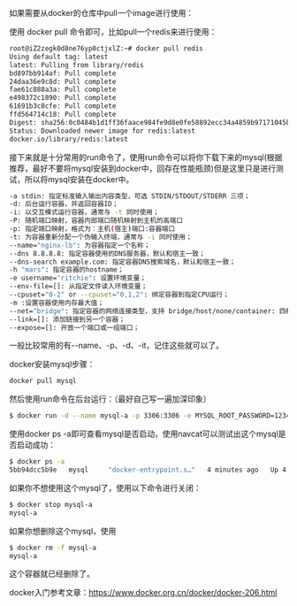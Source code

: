 如果需要从docker的仓库中pull一个image进行使用：

使用 docker pull 命令即可，比如pull一个redis来进行使用：

```sh
root@iZ2zegk0d8ne76yp0ctjxlZ:~# docker pull redis
Using default tag: latest
latest: Pulling from library/redis
bd897bb914af: Pull complete 
24daa36e9c8d: Pull complete 
fae61c888a3a: Pull complete 
e498372c1890: Pull complete 
61691b3c8cfe: Pull complete 
ffd564714c18: Pull complete 
Digest: sha256:0c0484b1d1ff36faace984fe9d8e0fe58892ecc34a4859b97171045b9cd343e1
Status: Downloaded newer image for redis:latest
docker.io/library/redis:latest
```



 接下来就是十分常用的run命令了，使用run命令可以将你下载下来的mysql(根据推荐，最好不要将mysql安装到docker中，回存在性能瓶颈)但是这里只是进行测试，所以将mysql安装在docker中。

```sh
-a stdin: 指定标准输入输出内容类型，可选 STDIN/STDOUT/STDERR 三项；
-d: 后台运行容器，并返回容器ID；
-i: 以交互模式运行容器，通常与 -t 同时使用；
-P: 随机端口映射，容器内部端口随机映射到主机的高端口
-p: 指定端口映射，格式为：主机(宿主)端口:容器端口
-t: 为容器重新分配一个伪输入终端，通常与 -i 同时使用；
--name="nginx-lb": 为容器指定一个名称；
--dns 8.8.8.8: 指定容器使用的DNS服务器，默认和宿主一致；
--dns-search example.com: 指定容器DNS搜索域名，默认和宿主一致；
-h "mars": 指定容器的hostname；
-e username="ritchie": 设置环境变量；
--env-file=[]: 从指定文件读入环境变量；
--cpuset="0-2" or --cpuset="0,1,2": 绑定容器到指定CPU运行；
-m :设置容器使用内存最大值；
--net="bridge": 指定容器的网络连接类型，支持 bridge/host/none/container: 四种类型；
--link=[]: 添加链接到另一个容器；
--expose=[]: 开放一个端口或一组端口；
```

一般比较常用的有--name、-p、-d、-it，记住这些就可以了。

docker安装mysql步骤：

```sh
docker pull mysql
```

然后使用run命令在后台运行：（最好自己写一遍加深印象）

```sh
$ docker run -d --name mysql-a -p 3306:3306 -e MYSQL_ROOT_PASSWORD=123456 mysql
```

使用docker ps -a即可查看mysql是否启动，使用navcat可以测试出这个mysql是否启动成功：

```sh
$ docker ps -a
5bb94dcc5b9e   mysql     "docker-entrypoint.s…"   4 minutes ago   Up 4 minutes   0.0.0.0:3306->3306/tcp, 33060/tcp   mysql-a
```

如果你不想使用这个mysql了，使用以下命令进行关闭：

```sh
$ docker stop mysql-a
mysql-a
```

如果你想删除这个mysql，使用

```sh
$ docker rm -f mysql-a 
mysql-a
```

这个容器就已经删除了。

docker入门参考文章：https://www.docker.org.cn/docker/docker-206.html
